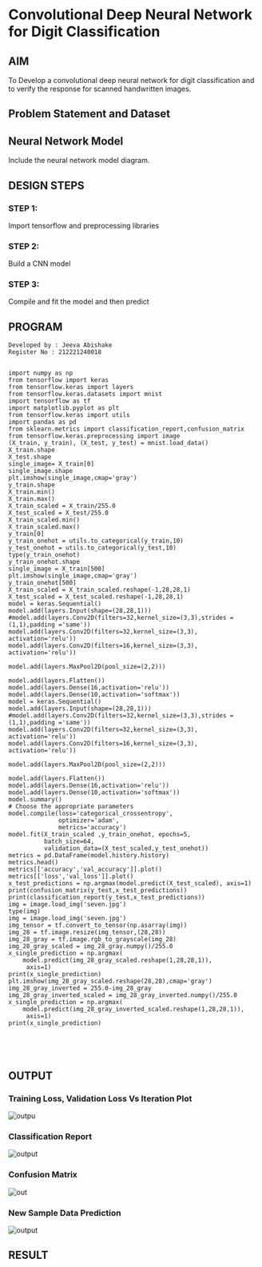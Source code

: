 # Convolutional Deep Neural Network for Digit Classification

## AIM

To Develop a convolutional deep neural network for digit classification and to verify the response for scanned handwritten images.

## Problem Statement and Dataset

## Neural Network Model

Include the neural network model diagram.

## DESIGN STEPS

### STEP 1:
Import tensorflow and preprocessing libraries

### STEP 2:
Build a CNN model

### STEP 3:
Compile and fit the model and then predict

## PROGRAM
```
Developed by : Jeeva Abishake
Register No : 212221240018
```
```

import numpy as np
from tensorflow import keras
from tensorflow.keras import layers
from tensorflow.keras.datasets import mnist
import tensorflow as tf
import matplotlib.pyplot as plt
from tensorflow.keras import utils
import pandas as pd
from sklearn.metrics import classification_report,confusion_matrix
from tensorflow.keras.preprocessing import image
(X_train, y_train), (X_test, y_test) = mnist.load_data()
X_train.shape
X_test.shape
single_image= X_train[0]
single_image.shape
plt.imshow(single_image,cmap='gray')
y_train.shape
X_train.min()
X_train.max()
X_train_scaled = X_train/255.0
X_test_scaled = X_test/255.0
X_train_scaled.min()
X_train_scaled.max()
y_train[0]
y_train_onehot = utils.to_categorical(y_train,10)
y_test_onehot = utils.to_categorical(y_test,10)
type(y_train_onehot)
y_train_onehot.shape
single_image = X_train[500]
plt.imshow(single_image,cmap='gray')
y_train_onehot[500]
X_train_scaled = X_train_scaled.reshape(-1,28,28,1)
X_test_scaled = X_test_scaled.reshape(-1,28,28,1)
model = keras.Sequential()
model.add(layers.Input(shape=(28,28,1)))
#model.add(layers.Conv2D(filters=32,kernel_size=(3,3),strides =(1,1),padding ='same'))
model.add(layers.Conv2D(filters=32,kernel_size=(3,3), activation='relu'))
model.add(layers.Conv2D(filters=16,kernel_size=(3,3), activation='relu'))

model.add(layers.MaxPool2D(pool_size=(2,2)))

model.add(layers.Flatten())
model.add(layers.Dense(16,activation='relu'))
model.add(layers.Dense(10,activation='softmax'))
model = keras.Sequential()
model.add(layers.Input(shape=(28,28,1)))
#model.add(layers.Conv2D(filters=32,kernel_size=(3,3),strides =(1,1),padding ='same'))
model.add(layers.Conv2D(filters=32,kernel_size=(3,3), activation='relu'))
model.add(layers.Conv2D(filters=16,kernel_size=(3,3), activation='relu'))

model.add(layers.MaxPool2D(pool_size=(2,2)))

model.add(layers.Flatten())
model.add(layers.Dense(16,activation='relu'))
model.add(layers.Dense(10,activation='softmax'))
model.summary()
# Choose the appropriate parameters
model.compile(loss='categorical_crossentropy',
              optimizer='adam',
              metrics='accuracy')
model.fit(X_train_scaled ,y_train_onehot, epochs=5,
          batch_size=64, 
          validation_data=(X_test_scaled,y_test_onehot))
metrics = pd.DataFrame(model.history.history)
metrics.head()
metrics[['accuracy','val_accuracy']].plot()
metrics[['loss','val_loss']].plot()
x_test_predictions = np.argmax(model.predict(X_test_scaled), axis=1)
print(confusion_matrix(y_test,x_test_predictions))
print(classification_report(y_test,x_test_predictions))
img = image.load_img('seven.jpg')
type(img)
img = image.load_img('seven.jpg')
img_tensor = tf.convert_to_tensor(np.asarray(img))
img_28 = tf.image.resize(img_tensor,(28,28))
img_28_gray = tf.image.rgb_to_grayscale(img_28)
img_28_gray_scaled = img_28_gray.numpy()/255.0
x_single_prediction = np.argmax(
    model.predict(img_28_gray_scaled.reshape(1,28,28,1)),
     axis=1)
print(x_single_prediction)
plt.imshow(img_28_gray_scaled.reshape(28,28),cmap='gray')
img_28_gray_inverted = 255.0-img_28_gray
img_28_gray_inverted_scaled = img_28_gray_inverted.numpy()/255.0
x_single_prediction = np.argmax(
    model.predict(img_28_gray_inverted_scaled.reshape(1,28,28,1)),
     axis=1)
print(x_single_prediction)





```

## OUTPUT

### Training Loss, Validation Loss Vs Iteration Plot

![outpu](loss.png)

### Classification Report

![output](classi.png)

### Confusion Matrix

![out](confu.png)

### New Sample Data Prediction

![output](output.png)

## RESULT

